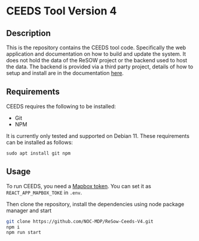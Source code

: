 # CEEDS Tool Version 4

## Description
This is the repository contains the CEEDS tool code. Specifically the web application
and documentation on how to build and update the system. It does not hold the data of the ReSOW project 
or the backend used to host the data. The backend is provided via a third party project, details of how
to setup and install are in the documentation [here](https://noc-mdp.github.io/ReSow-Ceeds-V4/).

## Requirements
CEEDS requires the following to be installed:

- Git
- NPM

It is currently only tested and supported on Debian 11. These requirements can be installed as follows:

```shell
sudo apt install git npm
```

## Usage

To run CEEDS, you need a [Mapbox token](http://visgl.github.io/react-map-gl/docs/get-started/mapbox-tokens). You can set it as `REACT_APP_MAPBOX_TOKE` in `.env`.

Then clone the repository, install the dependencies using node package manager and start

```bash
git clone https://github.com/NOC-MDP/ReSow-Ceeds-V4.git
npm i
npm run start
```
